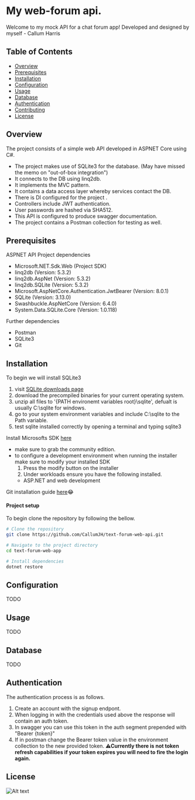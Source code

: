 # My web-forum api.

Welcome to my mock API for a chat forum app!
Developed and designed by myself - Callum Harris

## Table of Contents

- [Overview](#overview)
- [Prerequisites](#prerequisites)
- [Installation](#installation)
- [Configuration](#configuration)
- [Usage](#usage)
- [Database](#database)
- [Authentication](#authentication)
- [Contributing](#contributing)
- [License](#license)

## Overview

The project consists of a simple web API developed in ASPNET Core using C#.

- The project makes use of SQLite3 for the database. (May have missed the memo on "out-of-box integration")
- It connects to the DB using linq2db.
- It implements the MVC pattern.
- It contains a data access layer whereby services contact the DB.
- There is DI configured for the project .
- Controllers include JWT authentication.
- User passwords are hashed via SHA512.
- This API is configured to produce swagger documentation. 
- The project contains a Postman collection for testing as well.

## Prerequisites

ASPNET API Project dependencies

- Microsoft.NET.Sdk.Web (Project SDK)
- linq2db (Version: 5.3.2)
- linq2db.AspNet (Version: 5.3.2)
- linq2db.SQLite (Version: 5.3.2)
- Microsoft.AspNetCore.Authentication.JwtBearer (Version: 8.0.1)
- SQLite (Version: 3.13.0)
- Swashbuckle.AspNetCore (Version: 6.4.0)
- System.Data.SQLite.Core (Version: 1.0.118)

Further dependencies

- Postman
- SQLite3
- Git

## Installation

To begin we will install SQLite3
1. visit [SQLite downloads page](https://www.sqlite.org/download.html)
2. download the precompiled binaries for your current operating system.
3. unzip all files to '{PATH environemt variables root}\sqlite', defualt is usually C:\sqlite for windows.
4. go to your system environment variables and include C:\sqlite to the Path variable.
5. test sqlite installed correctly by opening a terminal and typing sqlite3

Install Microsofts SDK [here](https://visualstudio.microsoft.com/downloads/)
- make sure to grab the community edition.
- to configure a development environment when running the installer make sure to modify your installed SDK
    1. Press the modify button on the installer
    2. Under workloads ensure you have the following installed.
    -  ASP.NET and web development

Git installation guide [here](https://git-scm.com/book/en/v2/Getting-Started-Installing-Git)😂

#### Project setup

To begin clone the repository by following the bellow.
```bash
# Clone the repository
git clone https://github.com/CallumJH/text-forum-web-api.git

# Navigate to the project directory
cd text-forum-web-app

# Install dependencies
dotnet restore
```

## Configuration
TODO

## Usage
TODO

## Database
TODO

## Authentication
The authentication process is as follows.

1. Create an account with the signup endpont.
2. When logging in with the credentials used above the response will contain an auth token.
3. In swagger you can use this token in the auth segment prepended with "Bearer {token}"
4. If in postman change the Bearer token value in the environment collection to the new provided token.
<b>⚠Currently there is not token refresh capabilities if your token expires you will need to fire the login again.</b>  

## License
![Alt text](https://m.media-amazon.com/images/I/61GSC7FWWtL._AC_UF894,1000_QL80_.jpg "a title")